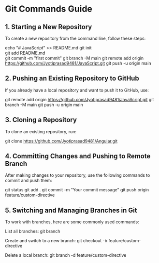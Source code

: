 # Git Commands Guide

## 1. Starting a New Repository
To create a new repository from the command line, follow these steps:

echo "# JavaScript" >> README.md
git init  
git add README.md		
git commit -m "first commit"
git branch -M main
git remote add origin https://github.com/Jyotiprasad9481/JavaScript.git
git push -u origin main

## 2. Pushing an Existing Repository to GitHub
If you already have a local repository and want to push it to GitHub, use:

git remote add origin https://github.com/Jyotiprasad9481/JavaScript.git
git branch -M main
git push -u origin main

## 3. Cloning a Repository
To clone an existing repository, run:

git clone https://github.com/Jyotiprasad9481/Angular.git

## 4. Committing Changes and Pushing to Remote Branch
After making changes to your repository, use the following commands to commit and push them:

git status
git add .
git commit -m "Your commit message"
git push origin feature/custom-directive

## 5. Switching and Managing Branches in Git
To work with branches, here are some commonly used commands:

List all branches:
git branch

Create and switch to a new branch:
git checkout -b feature/custom-directive

Delete a local branch:
git branch -d feature/custom-directive



